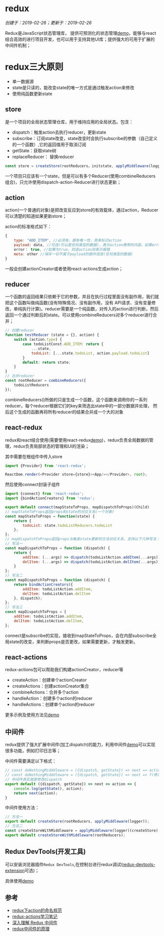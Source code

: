 # redux

*创建于：2019-02-26；更新于：2019-02-26*

Redux是JavaScript状态管理库， 提供可预测化的状态管理[demo](https://github.com/mosbyxsy/redux-base)，能够与react结合高效的进行项目开发，也可以用于支持其他UI库；提供强大的可用于扩展的中间件机制；

# redux三大原则

- 单一数据源
- state是只读的，能改变state的唯一方式是通过触发action来修改
- 使用纯函数更新state

## store

是一个项目的全局状态管理仓库，用于维持应用的全局状态。包含：
- dispatch：触发action去执行reducer，更新state
- subscribe：订阅state改变，state改变时会执行subscribe的参数（自己定义的一个函数）,它的返回值用于取消订阅
- getState：获取state树
- replaceReducer： 替换reducer

```javascript
const store = createStore(rootReducers，initstate, applyMiddleware(logger)) // 创建一个state
```

一个项目只应该有一个state，但是可以有多个Reducer(使用combineReducers组合)，只允许使用dispatch-action-Reducer进行状态更新；

## action

action(一个普通的对象)是把改变反应到store的有效载体，通过action，Reducer可以清楚的知道如果更新store；

action的标准格式如下：

```javascript
{
    type: "ADD_ITEM", //必须有，据有唯一性，用来标识action
    payload: data, //可选(可以是任何类型的数据)，表示action携带的内容，如果error为true，那么payload应该为错误对象
    error： true, //如果为true，则该action则表示报错
    meta: other //保存一切不属于payload的额外信息(任何类型的数据)
}
```
一般会创建actionCreator或者使用react-actions生成action；

## reducer

一个函数的返回结果只依赖于它的参数，并且在执行过程里面没有副作用，我们就把这个函数叫做纯函数(没有特殊情况、没有副作用，没有 API请求、没有变量修改，单纯执行计算)。reducer需要是一个纯函数，对传入的action进行判断，然后返回一个通过判断后的state。可以使用combineReducers对多个reducer进行合并；

```javascript
// 创建reducer
function testReducer (state = {}, action) {
    switch (action.type) {
        case todoListConst.ADD_ITEM: return {
            ...state,
            todoList: [...state.todoList, action.payload.todoList]
        }
        default: return state;
    }
}
// 合并reducer
const rootReducer = combineReducers({
    todoListReducers
});
```
combineReducers()所做的只是生成一个函数，这个函数来调用你的一系列reducer，每个reducer根据它们的key来筛选出state中的一部分数据并处理， 然后这个生成的函数再将所有reducer的结果合并成一个大的对象

## react-redux

redux和react结合使用(需要使用react-redux[demo](https://github.com/mosbyxsy/redux-base))，redux负责全局数据的管理，redux负责局部状态的管理和UI的渲染；

其中需要在根组件中传入store

```javascript
import {Provider} from 'react-redux';

ReactDom.render(<Provider store={store}><App/></Provider>, root);
```

然后使用connect封装子组件

```javascript
import {connect} from 'react-redux';
import {bindActionCreators} from 'redux';

export default connect(mapStateToProps, mapDispatchToProps)(Child)
// mapStateToProps返回props和state的对应关系(一个对象)
const mapStateToProps = function(state) {
    return {
        todoList: state.todoListReducers.todoList
    };
};
// mapDispatchToProps返回props与触发state更新的方法对应关系，支持以下几种写法：
// 写法一
const mapDispatchToProps = function (dispatch) {
    return {
        addItem: (...args) => dispatch(todoListAction.addItem(...args)),
        delItem: (...args) => dispatch(todoListAction.delItem(...args)),
    }
};
// 写法二
const mapDispatchToProps = function (dispatch) {
    return bindActionCreators({
        addItem: todoListAction.addItem,
        delItem: todoListAction.delItem
    }, dispatch);
};
// 写法三
const mapDispatchToProps = {
    addItem: todoListAction.addItem,
    delItem: todoListAction.delItem,
};
```

connect是subscribe的实现，接收到mapStateToProps，会在内部subscribe全局state的改变，来判断props是否更改，如果需要更新，才触发更新。

## react-actions

redux-actions包可以帮助我们构建actionCreator，reducer等
- createAction：创建单个actionCreator
- createActions：创建actionCreator集合
- combineActions：合并多个action
- handleAction：创建多个action的reducer
- handleActions：创建单个action的reducer

更多示例及使用方法见[demo](https://github.com/mosbyxsy/redux-base/tree/redux-actions)

## 中间件

redux提供了强大扩展中间件(加工dispatch)的能力，利用中间件[demo](https://github.com/mosbyxsy/redux-base/tree/middleware)可以实现很多功能，例如打印日志等；

中间件需要满足以下格式：

```javascript
// const doNothingMidddleware = ({dispatch, getState}) => next => action => next(action)
// const doNothingMidddleware = ({dispatch, getState}) => next => f(修改后的dispatch)
// 中间件其实就是修改dispatch
export default ({dispatch, getState}) => next => action => {
    console.log(getState(), action);
    return next(action);
}
```

中间件使用方法：

```javascript
// 方法一
export default createStore(rootReducers, applyMiddleware(logger));
// 方法二
const createStoreWithMiddleware = applyMiddleware(logger)(createStore);
export default createStoreWithMiddleware(rootReducers);
```

## Redux DevTools(开发工具)

可以安装浏览器插件`Redux DevTools`,在控制台进行redux调试([redux-devtools-extension](https://github.com/zalmoxisus/redux-devtools-extension)可选)；

具体使用[demo](https://github.com/mosbyxsy/redux-base/blob/middleware/src/store.js)


## 参考

- [redux下action的命名规范](https://segmentfault.com/a/1190000011511549#articleHeader10)
- [redux-actions学习笔记](https://www.jianshu.com/p/d2615a7d725e)
- [深入理解 Redux 中间件](https://www.jianshu.com/p/ae7b5a2f78ae)
- [redux中间件的原理](http://www.cnblogs.com/wshiqtb/p/7909770.html)
